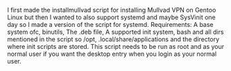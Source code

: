 I first made the installmullvad script for installing Mullvad VPN on Gentoo Linux but then I wanted to also support systemd and maybe SysVinit one day so I made a version of the script for systemd.
Requirements: A base system ofc, binutils, The .deb file, A supported init system, bash and all dirs mentioned in the script so /opt, .local/share/applications and the directory where init scripts are stored. 
This script needs to be run as root and as your normal user if you want the desktop entry when you login as your normal user.
